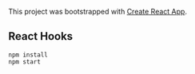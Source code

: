 This project was bootstrapped with [Create React App](https://github.com/facebook/create-react-app).

## React Hooks

```
npm install
npm start
```